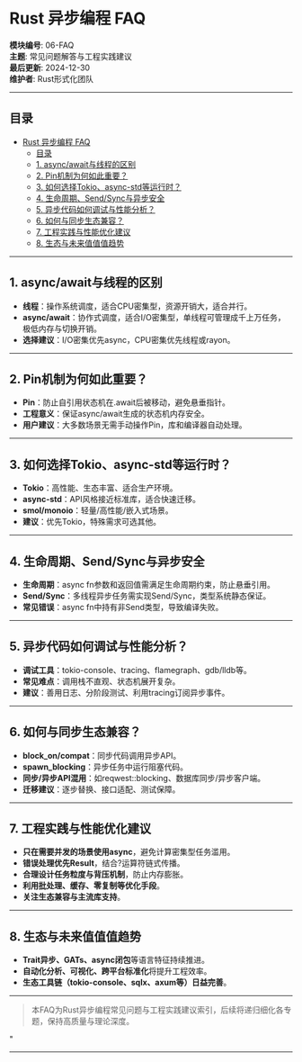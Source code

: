 ﻿# Rust 异步编程 FAQ

**模块编号**: 06-FAQ  
**主题**: 常见问题解答与工程实践建议  
**最后更新**: 2024-12-30  
**维护者**: Rust形式化团队

---

## 目录

- [Rust 异步编程 FAQ](#rust-异步编程-faq)
  - [目录](#目录)
  - [1. async/await与线程的区别](#1-asyncawait与线程的区别)
  - [2. Pin机制为何如此重要？](#2-pin机制为何如此重要)
  - [3. 如何选择Tokio、async-std等运行时？](#3-如何选择tokioasync-std等运行时)
  - [4. 生命周期、Send/Sync与异步安全](#4-生命周期sendsync与异步安全)
  - [5. 异步代码如何调试与性能分析？](#5-异步代码如何调试与性能分析)
  - [6. 如何与同步生态兼容？](#6-如何与同步生态兼容)
  - [7. 工程实践与性能优化建议](#7-工程实践与性能优化建议)
  - [8. 生态与未来值值值趋势](#8-生态与未来值值值趋势)

---

## 1. async/await与线程的区别

- **线程**：操作系统调度，适合CPU密集型，资源开销大，适合并行。
- **async/await**：协作式调度，适合I/O密集型，单线程可管理成千上万任务，极低内存与切换开销。
- **选择建议**：I/O密集优先async，CPU密集优先线程或rayon。

---

## 2. Pin机制为何如此重要？

- **Pin**：防止自引用状态机在.await后被移动，避免悬垂指针。
- **工程意义**：保证async/await生成的状态机内存安全。
- **用户建议**：大多数场景无需手动操作Pin，库和编译器自动处理。

---

## 3. 如何选择Tokio、async-std等运行时？

- **Tokio**：高性能、生态丰富、适合生产环境。
- **async-std**：API风格接近标准库，适合快速迁移。
- **smol/monoio**：轻量/高性能/嵌入式场景。
- **建议**：优先Tokio，特殊需求可选其他。

---

## 4. 生命周期、Send/Sync与异步安全

- **生命周期**：async fn参数和返回值需满足生命周期约束，防止悬垂引用。
- **Send/Sync**：多线程异步任务需实现Send/Sync，类型系统静态保证。
- **常见错误**：async fn中持有非Send类型，导致编译失败。

---

## 5. 异步代码如何调试与性能分析？

- **调试工具**：tokio-console、tracing、flamegraph、gdb/lldb等。
- **常见难点**：调用栈不直观、状态机展开复杂。
- **建议**：善用日志、分阶段测试、利用tracing订阅异步事件。

---

## 6. 如何与同步生态兼容？

- **block_on/compat**：同步代码调用异步API。
- **spawn_blocking**：异步任务中运行阻塞代码。
- **同步/异步API混用**：如reqwest::blocking、数据库同步/异步客户端。
- **迁移建议**：逐步替换、接口适配、测试保障。

---

## 7. 工程实践与性能优化建议

- **只在需要并发的场景使用async**，避免计算密集型任务滥用。
- **错误处理优先Result**，结合?运算符链式传播。
- **合理设计任务粒度与背压机制**，防止内存膨胀。
- **利用批处理、缓存、零复制等优化手段**。
- **关注生态兼容与主流库支持**。

---

## 8. 生态与未来值值值趋势

- **Trait异步、GATs、async闭包**等语言特征持续推进。
- **自动化分析、可视化、跨平台标准化**将提升工程效率。
- **生态工具链（tokio-console、sqlx、axum等）日益完善**。

---

> 本FAQ为Rust异步编程常见问题与工程实践建议索引，后续将递归细化各专题，保持高质量与理论深度。

"

---
